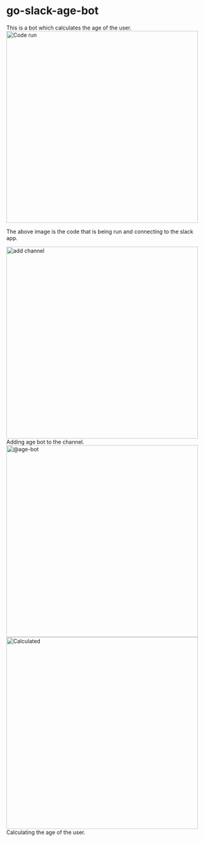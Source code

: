 # go-slack-age-bot
This is a bot which calculates the age of the user.
<img width="500" alt="Code run" src="https://github.com/Vikhyath01K/go-slack-age-bot/assets/87747931/a2ee9830-f1cc-46dd-bba7-023aa69bad76">

The above image is the code that is being run and connecting to the slack app.

<img width="500" alt="add channel" src="https://github.com/Vikhyath01K/go-slack-age-bot/assets/87747931/bd88b950-2c82-4e18-a55b-091516e60b42">
Adding age bot to the channel.

<img width="500" alt="@age-bot" src="https://github.com/Vikhyath01K/go-slack-age-bot/assets/87747931/7e641766-18cc-4408-9cd2-dea7e6a9c46e">

<img width="500" alt="Calculated" src="https://github.com/Vikhyath01K/go-slack-age-bot/assets/87747931/bc31d46d-d7f0-443b-bb94-27662db73f5d">
Calculating the age of the user.
